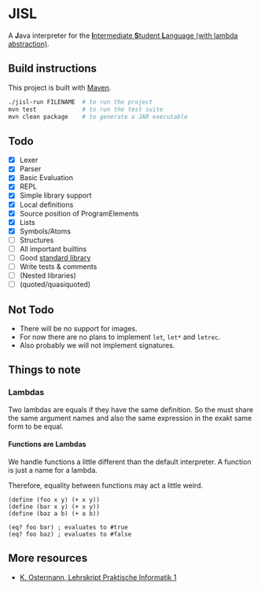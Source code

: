 # JISL
A **J**ava interpreter for the [**I**ntermediate **S**tudent **L**anguage (with lambda abstraction)](https://docs.racket-lang.org/htdp-langs/intermediate-lam.html).

## Build instructions
This project is built with [Maven](https://maven.apache.org/).
```sh
./jisl-run FILENAME  # to run the project
mvn test             # to run the test suite
mvn clean package    # to generate a JAR executable
```

## Todo
- [x] Lexer
- [x] Parser
- [x] Basic Evaluation
- [x] REPL
- [x] Simple library support
- [x] Local definitions
- [x] Source position of ProgramElements
- [x] Lists
- [x] Symbols/Atoms
- [ ] Structures
- [ ] All important builtins
- [ ] Good [standard library](stdlib/)
- [ ] Write tests & comments
- [ ] (Nested libraries)
- [ ] (quoted/quasiquoted)

## Not Todo
- There will be no support for images.
- For now there are no plans to implement `let`, `let*` and `letrec`.
- Also probably we will not implement signatures.

## Things to note

### Lambdas
Two lambdas are equals if they have the same definition.
So the must share the same argument names and also the same expression in the exakt same form to be equal.

#### Functions are Lambdas
We handle functions a little different than the default interpreter.
A function is just a name for a lambda.

Therefore, equality between functions may act a little weird.
```racket
(define (foo x y) (+ x y))
(define (bar x y) (+ x y))
(define (baz a b) (+ a b))

(eq? foo bar) ; evaluates to #true
(eq? foo baz) ; evaluates to #false
```

## More resources
- [K. Ostermann, Lehrskript Praktische Informatik 1](https://ps-tuebingen.github.io/informatik-1-skript/)
